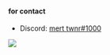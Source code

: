 
#### for contact

- Discord: [mert twnr#1000](https://discord.com/users/374069091998367745)

![](https://komarev.com/ghpvc/?username=your-github-mertwnr&color=blueviolet)

